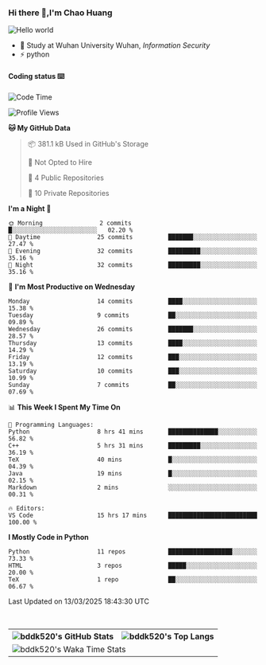 ### Hi there 👋,I'm Chao Huang


<img src="https://raw.githubusercontent.com/sagar-viradiya/sagar-viradiya/master/resources/banner.png" alt="Hello world">


<br/>


- 🍻  Study at Wuhan University Wuhan, _Information Security_
- ⚡  python



#### Coding status  ⌨️

<!--START_SECTION:waka-->
![Code Time](http://img.shields.io/badge/Code%20Time-690%20hrs%2037%20mins-blue)

![Profile Views](http://img.shields.io/badge/Profile%20Views-0-blue)

**🐱 My GitHub Data** 

> 📦 381.1 kB Used in GitHub's Storage 
 > 
> 🚫 Not Opted to Hire
 > 
> 📜 4 Public Repositories 
 > 
> 🔑 10 Private Repositories 
 > 
**I'm a Night 🦉** 

```text
🌞 Morning                2 commits           █░░░░░░░░░░░░░░░░░░░░░░░░   02.20 % 
🌆 Daytime                25 commits          ███████░░░░░░░░░░░░░░░░░░   27.47 % 
🌃 Evening                32 commits          █████████░░░░░░░░░░░░░░░░   35.16 % 
🌙 Night                  32 commits          █████████░░░░░░░░░░░░░░░░   35.16 % 
```
📅 **I'm Most Productive on Wednesday** 

```text
Monday                   14 commits          ████░░░░░░░░░░░░░░░░░░░░░   15.38 % 
Tuesday                  9 commits           ██░░░░░░░░░░░░░░░░░░░░░░░   09.89 % 
Wednesday                26 commits          ███████░░░░░░░░░░░░░░░░░░   28.57 % 
Thursday                 13 commits          ████░░░░░░░░░░░░░░░░░░░░░   14.29 % 
Friday                   12 commits          ███░░░░░░░░░░░░░░░░░░░░░░   13.19 % 
Saturday                 10 commits          ███░░░░░░░░░░░░░░░░░░░░░░   10.99 % 
Sunday                   7 commits           ██░░░░░░░░░░░░░░░░░░░░░░░   07.69 % 
```


📊 **This Week I Spent My Time On** 

```text
💬 Programming Languages: 
Python                   8 hrs 41 mins       ██████████████░░░░░░░░░░░   56.82 % 
C++                      5 hrs 31 mins       █████████░░░░░░░░░░░░░░░░   36.19 % 
TeX                      40 mins             █░░░░░░░░░░░░░░░░░░░░░░░░   04.39 % 
Java                     19 mins             █░░░░░░░░░░░░░░░░░░░░░░░░   02.15 % 
Markdown                 2 mins              ░░░░░░░░░░░░░░░░░░░░░░░░░   00.31 % 

🔥 Editors: 
VS Code                  15 hrs 17 mins      █████████████████████████   100.00 % 
```

**I Mostly Code in Python** 

```text
Python                   11 repos            ██████████████████░░░░░░░   73.33 % 
HTML                     3 repos             █████░░░░░░░░░░░░░░░░░░░░   20.00 % 
TeX                      1 repo              ██░░░░░░░░░░░░░░░░░░░░░░░   06.67 % 
```




 Last Updated on 13/03/2025 18:43:30 UTC
<!--END_SECTION:waka-->

<br/>

<table>
  <tr>
    <th>
      <img alt="bddk520's GitHub Stats" src="https://github-readme-stats-git-masterrstaa-rickstaa.vercel.app/api?username=bddk520&show_icons=true&theme=transparent&hide_border=true" align="center" />
    </th>
    <th>
      <img alt="bddk520's Top Langs" src="https://github-readme-stats-git-masterrstaa-rickstaa.vercel.app/api/top-langs/?username=bddk520&layout=compact&theme=transparent&hide_border=true&langs_count=10&hide=CMake" align="center" /> 
    </th>
  </tr>
  <tr>
    <td colspan=2>
      <img alt="bddk520's Waka Time Stats" src="https://github-readme-stats.vercel.app/api/wakatime?username=bddk&hide_border=true&layout=compact&theme=transparent&custom_title=WorkTimeThisWeek&range=last_7_days" align="center"/>
    </td>
  </tr>
</table>
